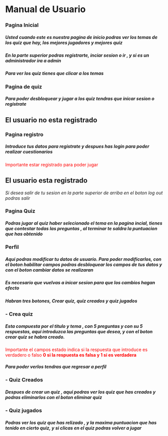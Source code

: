 # Manual de Usuario

### Pagina Inicial 

##### Usted cuando este es nuestra pagina de inicio podras ver los temas de los quiz que hay, los mejores jugadores y mejores quiz

##### En la parte superior podras registrarte, inciar sesion o ir , y si es un administrador ira a admin

##### Para ver los quiz tienes que clicar a los temas

### Pagina de quiz

##### Para poder desbloquear y jugar a los quiz tendras que inicar sesion o registrate

## El usuario no esta registrado

### Pagina registro

##### Introduce tus datos para registrate y despues has login para poder realizar cuestionarios

<span style="color:red">Importante estar registrado para poder jugar</span>

## El usuario esta registrado

*Si desea salir de tu sesion en la parte superior de arriba en el boton log out podras salir*

### Pagina Quiz

##### Podras jugar al quiz haber selecionado el tema en la pagina incial, tienes que contestar todas las preguntas , al terminar te saldra la puntuacion que has obtenido

### Perfil

##### Aqui podras modificar tu datos de usuario. Para poder modificarlos, con el boton habilitar campos podras desbloquear los campos de tus datos y con el boton cambiar datos se realizaran

##### Es necesario que vuelvas a inicar sesion para que los cambios hagan efecto

##### Habran tres botones, **Crear quiz, quiz creados y quiz jugados**

### - Crea quiz

##### Esta compuesta por el titulo y tema , con 5 preguntas y con su 5 respuestas, aqui introduzca las preguntas que desea, y con el boton crear quiz se habra creado.

<span style="color:red">Importante el campos estado indica si la respuesta que introduce es verdadero o falso **0 si la respuesta es falsa y 1 si es verdadera**</span>

##### Para poder verlos tendras que regresar a perfil

### - Quiz Creados

##### Despues de crear un quiz , aqui podras ver los quiz que has creados y podras eliminarlos con el boton *eliminar quiz*

### - Quiz jugados

##### Podras ver los quiz que has relizado , y la maxima puntuacion que has tenido en cierto quiz, y si clicas en el quiz podras volver a jugar